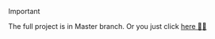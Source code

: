 >[!IMPORTANT]
>
> The full project is in Master branch. Or
 you just click [here 🐱‍👤](https://github.com/AmirTghizde/service-ordering-system/tree/master)

